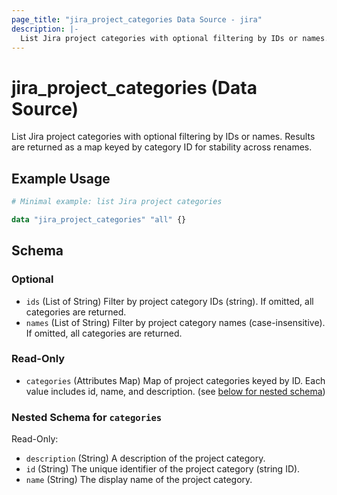 ```yaml
---
page_title: "jira_project_categories Data Source - jira"
description: |-
  List Jira project categories with optional filtering by IDs or names. Results are returned as a map keyed by category ID for stability across renames.
---
```


# jira_project_categories (Data Source)

List Jira project categories with optional filtering by IDs or names. Results are returned as a map keyed by category ID for stability across renames.

## Example Usage

```terraform
# Minimal example: list Jira project categories

data "jira_project_categories" "all" {}
```

<!-- schema generated by tfplugindocs -->
## Schema

### Optional

- `ids` (List of String) Filter by project category IDs (string). If omitted, all categories are returned.
- `names` (List of String) Filter by project category names (case-insensitive). If omitted, all categories are returned.

### Read-Only

- `categories` (Attributes Map) Map of project categories keyed by ID. Each value includes id, name, and description. (see [below for nested schema](#nestedatt--categories))

<a id="nestedatt--categories"></a>
### Nested Schema for `categories`

Read-Only:

- `description` (String) A description of the project category.
- `id` (String) The unique identifier of the project category (string ID).
- `name` (String) The display name of the project category.




